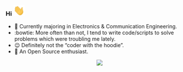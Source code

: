 ### Hi   <img src="https://github.com/InvincibleJuggernaut/InvincibleJuggernaut/blob/master/Assets/wave.gif" width="30px">



- :telescope: Currently majoring in Electronics & Communication Engineering.
- :bowtie: More often than not, I tend to write code/scripts to solve problems which were troubling me lately.
- :wink: Definitely not the “coder with the hoodie”. 
- :dancers: An Open Source enthusiast.

<p align="center">
<img src="https://count.getloli.com/get/@:invinciblejuggernaut?theme=gelbooru">
</p>
